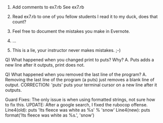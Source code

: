 1) Add comments to ex7.rb
  See ex7.rb
  
2) Read ex7.rb to one of you fellow students
  I read it to my duck, does that count?

3) Feel free to document the mistakes you make in Evernote. 
4) ...
5) This is a lie, your instructor never makes mistakes. ;-)

Q) What happened when you changed print to puts?  Why?
A. Puts adds a new line after it outputs, print does not.

Q) What happened when you removed the last line of the program?
A. Removing the last line of the program (a puts) just removes a
   blank line of output.
   CORRECTION: 'puts' puts your terminal cursor on a new line after
   it outputs.

Guard Fixes:
The only issue is when using formatted strings, not sure how to 
fix this.
UPDATE: After a google search, I fixed the rubocop offense.
Line4(old): puts 'Its fleece was white as %s' % 'snow'
Line4(new): puts format('Its fleece was white as %s.', 'snow')
